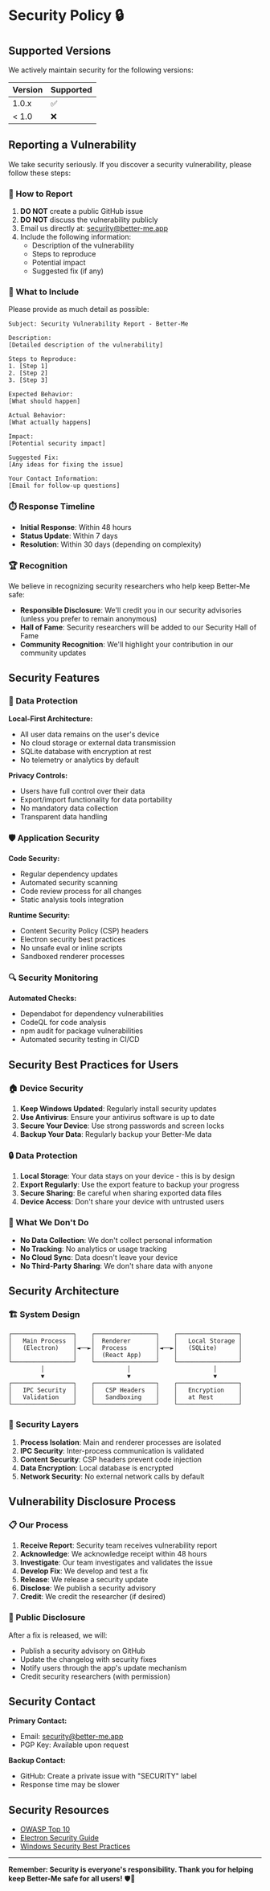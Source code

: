 # Security Policy 🔒

## Supported Versions

We actively maintain security for the following versions:

| Version | Supported          |
| ------- | ------------------ |
| 1.0.x   | :white_check_mark: |
| < 1.0   | :x:                |

## Reporting a Vulnerability

We take security seriously. If you discover a security vulnerability, please follow these steps:

### 🚨 How to Report

1. **DO NOT** create a public GitHub issue
2. **DO NOT** discuss the vulnerability publicly
3. Email us directly at: [security@better-me.app](mailto:security@better-me.app)
4. Include the following information:
   - Description of the vulnerability
   - Steps to reproduce
   - Potential impact
   - Suggested fix (if any)

### 📧 What to Include

Please provide as much detail as possible:

```
Subject: Security Vulnerability Report - Better-Me

Description:
[Detailed description of the vulnerability]

Steps to Reproduce:
1. [Step 1]
2. [Step 2]
3. [Step 3]

Expected Behavior:
[What should happen]

Actual Behavior:
[What actually happens]

Impact:
[Potential security impact]

Suggested Fix:
[Any ideas for fixing the issue]

Your Contact Information:
[Email for follow-up questions]
```

### ⏱️ Response Timeline

- **Initial Response**: Within 48 hours
- **Status Update**: Within 7 days
- **Resolution**: Within 30 days (depending on complexity)

### 🏆 Recognition

We believe in recognizing security researchers who help keep Better-Me safe:

- **Responsible Disclosure**: We'll credit you in our security advisories (unless you prefer to remain anonymous)
- **Hall of Fame**: Security researchers will be added to our Security Hall of Fame
- **Community Recognition**: We'll highlight your contribution in our community updates

## Security Features

### 🔐 Data Protection

**Local-First Architecture:**
- All user data remains on the user's device
- No cloud storage or external data transmission
- SQLite database with encryption at rest
- No telemetry or analytics by default

**Privacy Controls:**
- Users have full control over their data
- Export/import functionality for data portability
- No mandatory data collection
- Transparent data handling

### 🛡️ Application Security

**Code Security:**
- Regular dependency updates
- Automated security scanning
- Code review process for all changes
- Static analysis tools integration

**Runtime Security:**
- Content Security Policy (CSP) headers
- Electron security best practices
- No unsafe eval or inline scripts
- Sandboxed renderer processes

### 🔍 Security Monitoring

**Automated Checks:**
- Dependabot for dependency vulnerabilities
- CodeQL for code analysis
- npm audit for package vulnerabilities
- Automated security testing in CI/CD

## Security Best Practices for Users

### 🏠 Device Security

1. **Keep Windows Updated**: Regularly install security updates
2. **Use Antivirus**: Ensure your antivirus software is up to date
3. **Secure Your Device**: Use strong passwords and screen locks
4. **Backup Your Data**: Regularly backup your Better-Me data

### 🔒 Data Protection

1. **Local Storage**: Your data stays on your device - this is by design
2. **Export Regularly**: Use the export feature to backup your progress
3. **Secure Sharing**: Be careful when sharing exported data files
4. **Device Access**: Don't share your device with untrusted users

### 🚫 What We Don't Do

- **No Data Collection**: We don't collect personal information
- **No Tracking**: No analytics or usage tracking
- **No Cloud Sync**: Data doesn't leave your device
- **No Third-Party Sharing**: We don't share data with anyone

## Security Architecture

### 🏗️ System Design

```
┌─────────────────┐    ┌─────────────────┐    ┌─────────────────┐
│   Main Process  │    │  Renderer       │    │   Local Storage │
│   (Electron)    │◄──►│  Process        │◄──►│   (SQLite)      │
│                 │    │  (React App)    │    │                 │
└─────────────────┘    └─────────────────┘    └─────────────────┘
         │                       │                       │
         ▼                       ▼                       ▼
┌─────────────────┐    ┌─────────────────┐    ┌─────────────────┐
│   IPC Security  │    │   CSP Headers   │    │   Encryption    │
│   Validation    │    │   Sandboxing    │    │   at Rest       │
└─────────────────┘    └─────────────────┘    └─────────────────┘
```

### 🔐 Security Layers

1. **Process Isolation**: Main and renderer processes are isolated
2. **IPC Security**: Inter-process communication is validated
3. **Content Security**: CSP headers prevent code injection
4. **Data Encryption**: Local database is encrypted
5. **Network Security**: No external network calls by default

## Vulnerability Disclosure Process

### 📋 Our Process

1. **Receive Report**: Security team receives vulnerability report
2. **Acknowledge**: We acknowledge receipt within 48 hours
3. **Investigate**: Our team investigates and validates the issue
4. **Develop Fix**: We develop and test a fix
5. **Release**: We release a security update
6. **Disclose**: We publish a security advisory
7. **Credit**: We credit the researcher (if desired)

### 📢 Public Disclosure

After a fix is released, we will:

- Publish a security advisory on GitHub
- Update the changelog with security fixes
- Notify users through the app's update mechanism
- Credit security researchers (with permission)

## Security Contact

**Primary Contact:**
- Email: [security@better-me.app](mailto:security@better-me.app)
- PGP Key: Available upon request

**Backup Contact:**
- GitHub: Create a private issue with "SECURITY" label
- Response time may be slower

## Security Resources

- [OWASP Top 10](https://owasp.org/www-project-top-ten/)
- [Electron Security Guide](https://www.electronjs.org/docs/tutorial/security)
- [Windows Security Best Practices](https://docs.microsoft.com/en-us/windows/security/)

---

**Remember: Security is everyone's responsibility. Thank you for helping keep Better-Me safe for all users!** 🛡️💚
